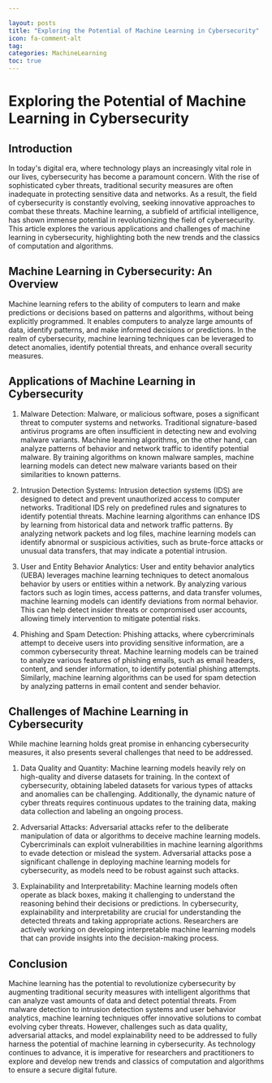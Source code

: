 ```yaml
---

layout: posts
title: "Exploring the Potential of Machine Learning in Cybersecurity"
icon: fa-comment-alt
tag:      
categories: MachineLearning
toc: true
---
```




# Exploring the Potential of Machine Learning in Cybersecurity

## Introduction

In today's digital era, where technology plays an increasingly vital role in our lives, cybersecurity has become a paramount concern. With the rise of sophisticated cyber threats, traditional security measures are often inadequate in protecting sensitive data and networks. As a result, the field of cybersecurity is constantly evolving, seeking innovative approaches to combat these threats. Machine learning, a subfield of artificial intelligence, has shown immense potential in revolutionizing the field of cybersecurity. This article explores the various applications and challenges of machine learning in cybersecurity, highlighting both the new trends and the classics of computation and algorithms.

## Machine Learning in Cybersecurity: An Overview

Machine learning refers to the ability of computers to learn and make predictions or decisions based on patterns and algorithms, without being explicitly programmed. It enables computers to analyze large amounts of data, identify patterns, and make informed decisions or predictions. In the realm of cybersecurity, machine learning techniques can be leveraged to detect anomalies, identify potential threats, and enhance overall security measures.

## Applications of Machine Learning in Cybersecurity

1. Malware Detection: Malware, or malicious software, poses a significant threat to computer systems and networks. Traditional signature-based antivirus programs are often insufficient in detecting new and evolving malware variants. Machine learning algorithms, on the other hand, can analyze patterns of behavior and network traffic to identify potential malware. By training algorithms on known malware samples, machine learning models can detect new malware variants based on their similarities to known patterns.

2. Intrusion Detection Systems: Intrusion detection systems (IDS) are designed to detect and prevent unauthorized access to computer networks. Traditional IDS rely on predefined rules and signatures to identify potential threats. Machine learning algorithms can enhance IDS by learning from historical data and network traffic patterns. By analyzing network packets and log files, machine learning models can identify abnormal or suspicious activities, such as brute-force attacks or unusual data transfers, that may indicate a potential intrusion.

3. User and Entity Behavior Analytics: User and entity behavior analytics (UEBA) leverages machine learning techniques to detect anomalous behavior by users or entities within a network. By analyzing various factors such as login times, access patterns, and data transfer volumes, machine learning models can identify deviations from normal behavior. This can help detect insider threats or compromised user accounts, allowing timely intervention to mitigate potential risks.

4. Phishing and Spam Detection: Phishing attacks, where cybercriminals attempt to deceive users into providing sensitive information, are a common cybersecurity threat. Machine learning models can be trained to analyze various features of phishing emails, such as email headers, content, and sender information, to identify potential phishing attempts. Similarly, machine learning algorithms can be used for spam detection by analyzing patterns in email content and sender behavior.

## Challenges of Machine Learning in Cybersecurity

While machine learning holds great promise in enhancing cybersecurity measures, it also presents several challenges that need to be addressed.

1. Data Quality and Quantity: Machine learning models heavily rely on high-quality and diverse datasets for training. In the context of cybersecurity, obtaining labeled datasets for various types of attacks and anomalies can be challenging. Additionally, the dynamic nature of cyber threats requires continuous updates to the training data, making data collection and labeling an ongoing process.

2. Adversarial Attacks: Adversarial attacks refer to the deliberate manipulation of data or algorithms to deceive machine learning models. Cybercriminals can exploit vulnerabilities in machine learning algorithms to evade detection or mislead the system. Adversarial attacks pose a significant challenge in deploying machine learning models for cybersecurity, as models need to be robust against such attacks.

3. Explainability and Interpretability: Machine learning models often operate as black boxes, making it challenging to understand the reasoning behind their decisions or predictions. In cybersecurity, explainability and interpretability are crucial for understanding the detected threats and taking appropriate actions. Researchers are actively working on developing interpretable machine learning models that can provide insights into the decision-making process.

## Conclusion

Machine learning has the potential to revolutionize cybersecurity by augmenting traditional security measures with intelligent algorithms that can analyze vast amounts of data and detect potential threats. From malware detection to intrusion detection systems and user behavior analytics, machine learning techniques offer innovative solutions to combat evolving cyber threats. However, challenges such as data quality, adversarial attacks, and model explainability need to be addressed to fully harness the potential of machine learning in cybersecurity. As technology continues to advance, it is imperative for researchers and practitioners to explore and develop new trends and classics of computation and algorithms to ensure a secure digital future.